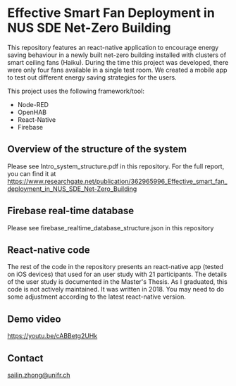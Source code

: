 # Effective Smart Fan Deployment in NUS SDE Net-Zero Building
This repository features an react-native application to encourage energy saving behaviour in a newly built net-zero building installed with clusters of smart ceiling fans (Haiku). During the time this project was developed, there were only four fans available in a single test room. We created a mobile app to test out different energy saving strategies for the users. 

This project uses the following framework/tool:
- Node-RED
- OpenHAB
- React-Native
- Firebase

## Overview of the structure of the system
Please see Intro_system_structure.pdf in this repository. For the full report, you can find it at https://www.researchgate.net/publication/362965996_Effective_smart_fan_deployment_in_NUS_SDE_Net-Zero_Building 

## Firebase real-time database
Please see firebase_realtime_database_structure.json in this repository

## React-native code
The rest of the code in the repository presents an react-native app (tested on iOS devices) that used for an user study with 21 participants. The details of the user study is documented in the Master's Thesis. As I graduated, this code is not actively maintained. It was written in 2018. You may need to do some adjustment according to the latest react-native version. 

## Demo video
https://youtu.be/cABBetg2UHk

## Contact
sailin.zhong@unifr.ch





